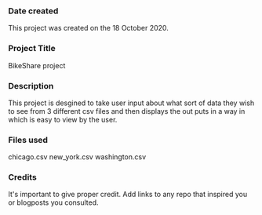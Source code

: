 ### Date created
This project was created on the 18 October 2020.

### Project Title
BikeShare project

### Description
This project is desgined to take user input about what sort of data they wish to see from 3 different csv files and then displays the out puts in a way in which is easy to view by the user.

### Files used
chicago.csv
new_york.csv
washington.csv

### Credits
It's important to give proper credit. Add links to any repo that inspired you or blogposts you consulted.

